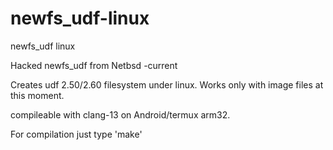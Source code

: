 # newfs_udf-linux
newfs_udf linux

Hacked newfs_udf from Netbsd -current

Creates udf 2.50/2.60 filesystem under linux. 
Works only with image files at this moment. 

compileable with clang-13 on Android/termux arm32. 

For compilation just type 'make' 
